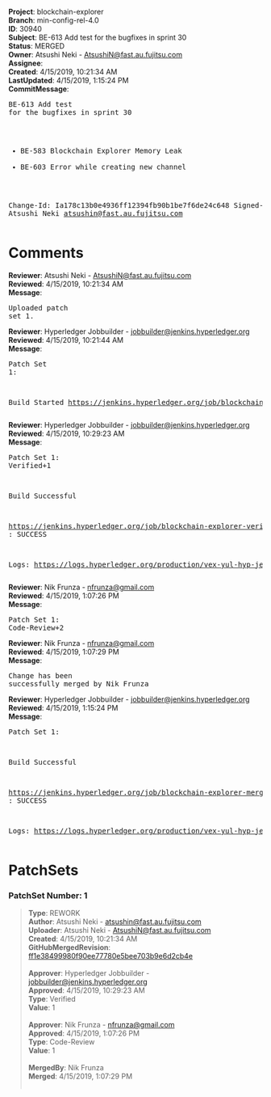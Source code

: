 <strong>Project</strong>: blockchain-explorer<br><strong>Branch</strong>: min-config-rel-4.0<br><strong>ID</strong>: 30940<br><strong>Subject</strong>: BE-613 Add test for the bugfixes in sprint 30<br><strong>Status</strong>: MERGED<br><strong>Owner</strong>: Atsushi Neki - AtsushiN@fast.au.fujitsu.com<br><strong>Assignee</strong>:<br><strong>Created</strong>: 4/15/2019, 10:21:34 AM<br><strong>LastUpdated</strong>: 4/15/2019, 1:15:24 PM<br><strong>CommitMessage</strong>:<br><pre>BE-613 Add test for the bugfixes in sprint 30

- BE-583 Blockchain Explorer Memory Leak
- BE-603 Error while creating new channel

Change-Id: Ia178c13b0e4936ff12394fb90b1be7f6de24c648
Signed-off-by: Atsushi Neki <atsushin@fast.au.fujitsu.com>
</pre><h1>Comments</h1><strong>Reviewer</strong>: Atsushi Neki - AtsushiN@fast.au.fujitsu.com<br><strong>Reviewed</strong>: 4/15/2019, 10:21:34 AM<br><strong>Message</strong>: <pre>Uploaded patch set 1.</pre><strong>Reviewer</strong>: Hyperledger Jobbuilder - jobbuilder@jenkins.hyperledger.org<br><strong>Reviewed</strong>: 4/15/2019, 10:21:44 AM<br><strong>Message</strong>: <pre>Patch Set 1:

Build Started https://jenkins.hyperledger.org/job/blockchain-explorer-verify-x86_64/119/</pre><strong>Reviewer</strong>: Hyperledger Jobbuilder - jobbuilder@jenkins.hyperledger.org<br><strong>Reviewed</strong>: 4/15/2019, 10:29:23 AM<br><strong>Message</strong>: <pre>Patch Set 1: Verified+1

Build Successful 

https://jenkins.hyperledger.org/job/blockchain-explorer-verify-x86_64/119/ : SUCCESS

Logs: https://logs.hyperledger.org/production/vex-yul-hyp-jenkins-3/blockchain-explorer-verify-x86_64/119</pre><strong>Reviewer</strong>: Nik Frunza - nfrunza@gmail.com<br><strong>Reviewed</strong>: 4/15/2019, 1:07:26 PM<br><strong>Message</strong>: <pre>Patch Set 1: Code-Review+2</pre><strong>Reviewer</strong>: Nik Frunza - nfrunza@gmail.com<br><strong>Reviewed</strong>: 4/15/2019, 1:07:29 PM<br><strong>Message</strong>: <pre>Change has been successfully merged by Nik Frunza</pre><strong>Reviewer</strong>: Hyperledger Jobbuilder - jobbuilder@jenkins.hyperledger.org<br><strong>Reviewed</strong>: 4/15/2019, 1:15:24 PM<br><strong>Message</strong>: <pre>Patch Set 1:

Build Successful 

https://jenkins.hyperledger.org/job/blockchain-explorer-merge-x86_64/65/ : SUCCESS

Logs: https://logs.hyperledger.org/production/vex-yul-hyp-jenkins-3/blockchain-explorer-merge-x86_64/65</pre><h1>PatchSets</h1><h3>PatchSet Number: 1</h3><blockquote><strong>Type</strong>: REWORK<br><strong>Author</strong>: Atsushi Neki - atsushin@fast.au.fujitsu.com<br><strong>Uploader</strong>: Atsushi Neki - AtsushiN@fast.au.fujitsu.com<br><strong>Created</strong>: 4/15/2019, 10:21:34 AM<br><strong>GitHubMergedRevision</strong>: [ff1e38499980f90ee77780e5bee703b9e6d2cb4e](https://github.com/hyperledger/blockchain-explorer/commit/ff1e38499980f90ee77780e5bee703b9e6d2cb4e)<br><br><strong>Approver</strong>: Hyperledger Jobbuilder - jobbuilder@jenkins.hyperledger.org<br><strong>Approved</strong>: 4/15/2019, 10:29:23 AM<br><strong>Type</strong>: Verified<br><strong>Value</strong>: 1<br><br><strong>Approver</strong>: Nik Frunza - nfrunza@gmail.com<br><strong>Approved</strong>: 4/15/2019, 1:07:26 PM<br><strong>Type</strong>: Code-Review<br><strong>Value</strong>: 1<br><br><strong>MergedBy</strong>: Nik Frunza<br><strong>Merged</strong>: 4/15/2019, 1:07:29 PM<br><br></blockquote>